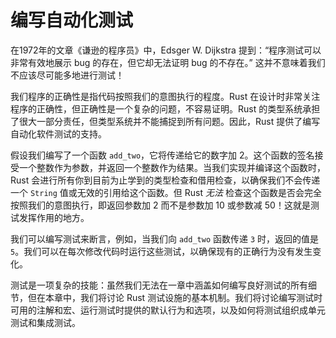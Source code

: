 # 编写自动化测试

在1972年的文章《谦逊的程序员》中，Edsger W. Dijkstra 提到：“程序测试可以非常有效地展示 bug 的存在，但它却无法证明 bug 的不存在。” 这并不意味着我们不应该尽可能多地进行测试！

我们程序的正确性是指代码按照我们的意图执行的程度。Rust 在设计时非常关注程序的正确性，但正确性是一个复杂的问题，不容易证明。Rust 的类型系统承担了很大一部分责任，但类型系统并不能捕捉到所有问题。因此，Rust 提供了编写自动化软件测试的支持。

假设我们编写了一个函数 `add_two`，它将传递给它的数字加 2。这个函数的签名接受一个整数作为参数，并返回一个整数作为结果。当我们实现并编译这个函数时，Rust 会进行所有你到目前为止学到的类型检查和借用检查，以确保我们不会传递一个 `String` 值或无效的引用给这个函数。但 Rust _无法_ 检查这个函数是否会完全按照我们的意图执行，即返回参数加 2 而不是参数加 10 或参数减 50！这就是测试发挥作用的地方。

我们可以编写测试来断言，例如，当我们向 `add_two` 函数传递 `3` 时，返回的值是 `5`。我们可以在每次修改代码时运行这些测试，以确保现有的正确行为没有发生变化。

测试是一项复杂的技能：虽然我们无法在一章中涵盖如何编写良好测试的所有细节，但在本章中，我们将讨论 Rust 测试设施的基本机制。我们将讨论编写测试时可用的注解和宏、运行测试时提供的默认行为和选项，以及如何将测试组织成单元测试和集成测试。